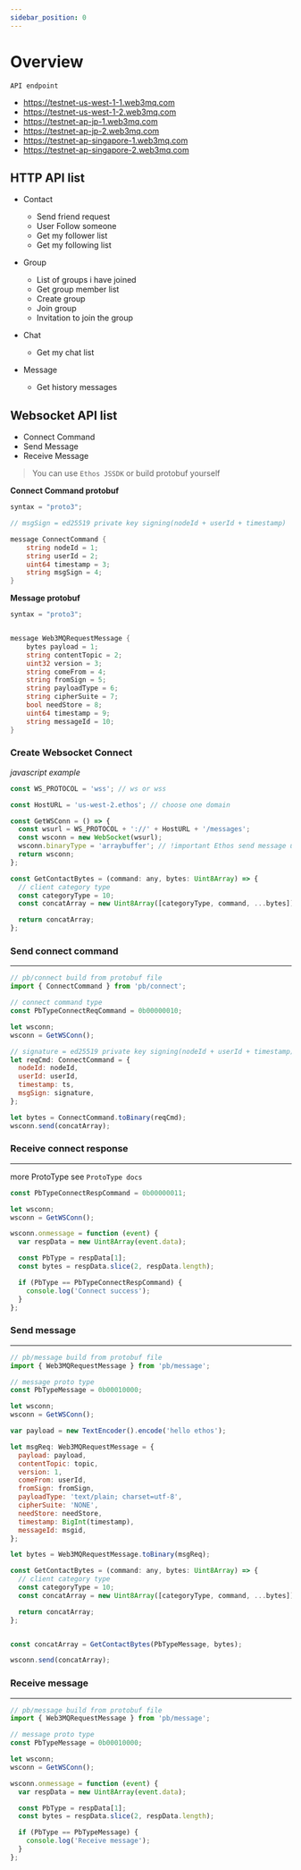 ```yaml
---
sidebar_position: 0
---
```



# Overview

`API endpoint`

- https://testnet-us-west-1-1.web3mq.com
- https://testnet-us-west-1-2.web3mq.com
- https://testnet-ap-jp-1.web3mq.com
- https://testnet-ap-jp-2.web3mq.com
- https://testnet-ap-singapore-1.web3mq.com
- https://testnet-ap-singapore-2.web3mq.com

## HTTP API list


- Contact
  - Send friend request
  - User Follow someone
  - Get my follower list
  - Get my following list

- Group

  - List of groups i have joined
  - Get group member list
  - Create group
  - Join group
  - Invitation to join the group

- Chat
  - Get my chat list
- Message
  - Get history messages

## Websocket API list

- Connect Command
- Send Message
- Receive Message

> You can use `Ethos JSSDK` or build protobuf yourself

**Connect Command protobuf**

```go
syntax = "proto3";

// msgSign = ed25519 private key signing(nodeId + userId + timestamp)

message ConnectCommand {
    string nodeId = 1;
    string userId = 2;
    uint64 timestamp = 3;
    string msgSign = 4;
}
```

**Message protobuf**

```go
syntax = "proto3";


message Web3MQRequestMessage {
    bytes payload = 1;
    string contentTopic = 2;
    uint32 version = 3;
    string comeFrom = 4;
    string fromSign = 5;
    string payloadType = 6;
    string cipherSuite = 7;
    bool needStore = 8;
    uint64 timestamp = 9;
    string messageId = 10;
}
```

### Create Websocket Connect

_javascript example_

```js
const WS_PROTOCOL = 'wss'; // ws or wss

const HostURL = 'us-west-2.ethos'; // choose one domain

const GetWSConn = () => {
  const wsurl = WS_PROTOCOL + '://' + HostURL + '/messages';
  const wsconn = new WebSocket(wsurl);
  wsconn.binaryType = 'arraybuffer'; // !important Ethos send message use protobuf
  return wsconn;
};

const GetContactBytes = (command: any, bytes: Uint8Array) => {
  // client category type
  const categoryType = 10;
  const concatArray = new Uint8Array([categoryType, command, ...bytes]);

  return concatArray;
};
```

### Send connect command

---

```js
// pb/connect build from protobuf file
import { ConnectCommand } from 'pb/connect';

// connect command type
const PbTypeConnectReqCommand = 0b00000010;

let wsconn;
wsconn = GetWSConn();

// signature = ed25519 private key signing(nodeId + userId + timestamp)
let reqCmd: ConnectCommand = {
  nodeId: nodeId,
  userId: userId,
  timestamp: ts,
  msgSign: signature,
};

let bytes = ConnectCommand.toBinary(reqCmd);
wsconn.send(concatArray);
```

### Receive connect response

---

more ProtoType see `ProtoType docs`

```js
const PbTypeConnectRespCommand = 0b00000011;

let wsconn;
wsconn = GetWSConn();

wsconn.onmessage = function (event) {
  var respData = new Uint8Array(event.data);

  const PbType = respData[1];
  const bytes = respData.slice(2, respData.length);

  if (PbType == PbTypeConnectRespCommand) {
    console.log('Connect success');
  }
};
```

### Send message

---

```js
// pb/message build from protobuf file
import { Web3MQRequestMessage } from 'pb/message';

// message proto type
const PbTypeMessage = 0b00010000;

let wsconn;
wsconn = GetWSConn();

var payload = new TextEncoder().encode('hello ethos');

let msgReq: Web3MQRequestMessage = {
  payload: payload,
  contentTopic: topic,
  version: 1,
  comeFrom: userId,
  fromSign: fromSign,
  payloadType: 'text/plain; charset=utf-8',
  cipherSuite: 'NONE',
  needStore: needStore,
  timestamp: BigInt(timestamp),
  messageId: msgid,
};

let bytes = Web3MQRequestMessage.toBinary(msgReq);

const GetContactBytes = (command: any, bytes: Uint8Array) => {
  // client category type
  const categoryType = 10;
  const concatArray = new Uint8Array([categoryType, command, ...bytes]);

  return concatArray;
};


const concatArray = GetContactBytes(PbTypeMessage, bytes);

wsconn.send(concatArray);
```

### Receive message

---

```js
// pb/message build from protobuf file
import { Web3MQRequestMessage } from 'pb/message';

// message proto type
const PbTypeMessage = 0b00010000;

let wsconn;
wsconn = GetWSConn();

wsconn.onmessage = function (event) {
  var respData = new Uint8Array(event.data);

  const PbType = respData[1];
  const bytes = respData.slice(2, respData.length);

  if (PbType == PbTypeMessage) {
    console.log('Receive message');
  }
};
```
